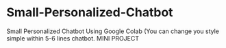# Small-Personalized-Chatbot
Small Personalized Chatbot Using Google Colab (You can change you style simple within 5-6 lines chatbot. MINI PROJECT
